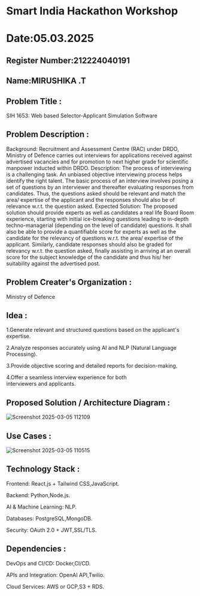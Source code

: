 # Smart India Hackathon Workshop
# Date:05.03.2025
## Register Number:212224040191
## Name:MIRUSHIKA .T
## Problem Title :
SIH 1653: Web based Selector-Applicant Simulation Software
## Problem Description :
Background: Recruitment and Assessment Centre (RAC) under DRDO, Ministry of Defence carries out interviews for applications received against advertised vacancies and for promotion to next higher grade for scientific manpower inducted within DRDO. Description: The process of interviewing is a challenging task. An unbiased objective interviewing process helps identify the right talent. The basic process of an interview involves posing a set of questions by an interviewer and thereafter evaluating responses from candidates. Thus, the questions asked should be relevant and match the area/ expertise of the applicant and the responses should also be of relevance w.r.t. the question asked. Expected Solution: The proposed solution should provide experts as well as candidates a real life Board Room experience, starting with initial ice-breaking questions leading to in-depth techno-managerial (depending on the level of candidate) questions. It shall also be able to provide a quantifiable score for experts as well as the candidate for the relevancy of questions w.r.t. the area/ expertise of the applicant. Similarly, candidate responses should also be graded for relevancy w.r.t. the question asked, finally assisting in arriving at an overall score for the subject knowledge of the candidate and thus his/ her suitability against the advertised post.

## Problem Creater's Organization :

Ministry of Defence

## Idea :

1.Generate relevant and structured questions based on the applicant's expertise.

2.Analyze responses accurately using AI and NLP (Natural Language Processing).

3.Provide objective scoring and detailed reports for decision-making.

4.Offer a seamless interview experience for both interviewers and applicants.


## Proposed Solution / Architecture Diagram :

![Screenshot 2025-03-05 112109](https://github.com/user-attachments/assets/0d0ddbe1-7ca0-4783-80dc-96506406c647)



## Use Cases :

![Screenshot 2025-03-05 110515](https://github.com/user-attachments/assets/e14d36da-e481-4a39-aa02-97b7f18300ae)



## Technology Stack :

 Frontend: React.js + Tailwind CSS,JavaScript.

 Backend: Python,Node.js.

  AI & Machine Learning: NLP.

 Databases: PostgreSQL,MongoDB.

 Security: OAuth 2.0 + JWT,SSL/TLS.
 

 


## Dependencies :

DevOps and CI/CD: Docker,CI/CD.

APIs and Integration: OpenAI API,Twilio.

Cloud Services: AWS or GCP,S3 + RDS.



